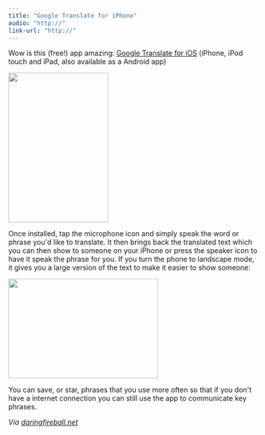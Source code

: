 ```yaml
---
title: "Google Translate for iPhone"
audio: "http://"
link-url: "http://"
---
```

<p>Wow is this (free!) app amazing: <a href="http://click.linksynergy.com/fs-bin/stat?id=6PFrOqNV4B8&offerid=146261&type=3&subid=0&tmpid=1826&RD_PARM1=http%253A%252F%252Fitunes.apple.com%252Fca%252Fapp%252Fgoogle-translate%252Fid414706506%253Fmt%253D8%2526uo%253D4%2526partnerId%253D30" target="itunes_store">Google Translate for iOS</a> (iPhone, iPod touch and iPad, also available as a Android app) </p>
<p><a href="https://chrisenns.com/wp-content/uploads/2011/03/googletranslate.jpg"><img src="https://chrisenns.com/wp-content/uploads/2011/03/googletranslate-200x300.jpg" alt="" title="googletranslate" width="200" height="300" class="aligncenter size-medium wp-image-19408" /></a></p>
<p>Once installed, tap the microphone icon and simply speak the word or phrase you'd like to translate. It then brings back the translated text which you can then show to someone on your iPhone or press the speaker icon to have it speak the phrase for you. If you turn the phone to landscape mode, it gives you a large version of the text to make it easier to show someone:</p>
<p><a href="https://chrisenns.com/wp-content/uploads/2011/03/googletranslatelandscape.jpg"><img src="https://chrisenns.com/wp-content/uploads/2011/03/googletranslatelandscape-300x200.jpg" alt="" title="googletranslatelandscape" width="300" height="200" class="aligncenter size-medium wp-image-19409" /></a></p>
<p>You can save, or star, phrases that you use more often so that if you don't have a internet connection you can still use the app to communicate key phrases.</p>
<p><em>Via <a href="http://daringfireball.net/linked/2011/03/18/richardson-google-translate">daringfireball.net</a></em></p>
